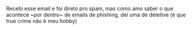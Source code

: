Recebi esse email e foi direto pro spam, mas como amo saber o que acontece ~por dentro~ de emails de phishing, dei uma de detetive (é que true crime não é meu hobby)


